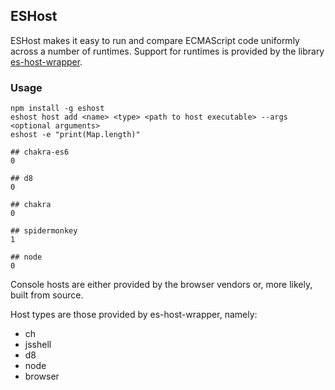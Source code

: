## ESHost

ESHost makes it easy to run and compare ECMAScript code uniformly across a number of runtimes. Support for runtimes is provided by the library [es-host-wrapper](https://github.com/bterlson/es-host-wrapper).

### Usage

```
npm install -g eshost
eshost host add <name> <type> <path to host executable> --args <optional arguments>
eshost -e "print(Map.length)"

## chakra-es6
0

## d8
0

## chakra
0

## spidermonkey
1

## node
0
```

Console hosts are either provided by the browser vendors or, more likely, built from source.

Host types are those provided by es-host-wrapper, namely:

* ch
* jsshell
* d8
* node
* browser
